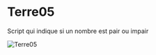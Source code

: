 # Terre05
Script qui indique si un nombre est pair ou impair

![Terre05](https://user-images.githubusercontent.com/83811609/166140425-48718984-d3fc-4b77-b1e9-a412d8a04f60.png)
